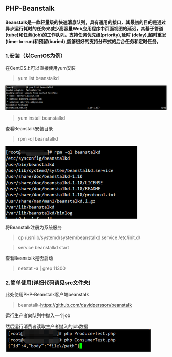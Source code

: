 ## PHP-Beanstalk
#### Beanstalk是一款轻量级的快速消息队列，具有通用的接口，其最初的目的是通过异步运行耗时的任务来减少高容量Web应用程序中页面视图的延迟，其基于管道(tube)和任务(job)的工作队列。支持任务优先级(priority),延时 (delay),超时重发 (time-to-run)和预留(buried),能够很好的支持分布式的后台任务和定时任务。

### 1.安装（以CentOS为例）
在CentOS上可以直接使用yum安装
>yum list beanstalkd

![](./img/beanstalkd-install1.png)

>yum install beanstalkd

查看Beanstalk安装目录
>rpm -ql beanstalkd

![](./img/beanstalkd-install2.png)

将Beanstalk注册为系统服务
>cp /usr/lib/systemd/system/beanstalkd.service /etc/init.d/

>service beanstalkd start

查看Beanstalk是否启动
>netstat -a | grep 11300

### 2.简单使用(详细代码请见src文件夹)
此处使用PHP-Beanstalk客户端beanstalk
>beanstalk-https://github.com/davidpersson/beanstalk

运行生产者向队列中抛入一个job

然后运行消费者读取生产者抛入的job数据
![](./img/run.png)



